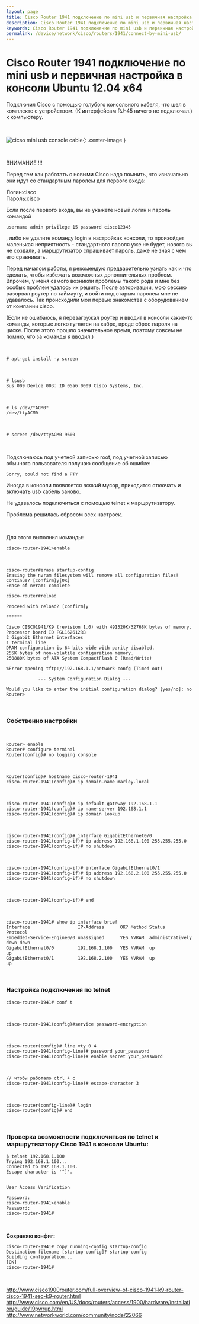 ```yaml
---
layout: page
title: Cisco Router 1941 подключение по mini usb и первичная настройка в консоли Ubuntu 12.04 x64
description: Cisco Router 1941 подключение по mini usb и первичная настройка в консоли Ubuntu 12.04 x64
keywords: Cisco Router 1941 подключение по mini usb и первичная настройка в консоли Ubuntu 12.04 x64
permalink: /device/network/cisco/routers/1941/connect-by-mini-usb/
---
```


# Cisco Router 1941 подключение по mini usb и первичная настройка в консоли Ubuntu 12.04 x64

Подключил Cisco с помощью голубого консольного кабеля, что шел в комплекте с устройством. (К интерфейсам RJ-45 ничего не подключал.) к компьютеру.

<br/>

![cicso mini usb console cable](/img/device/network/cisco/routers/1941/connect-by-mini-usb/cicso-mini-usb-console-cable.jpg 'cicso mini usb console cable'){: .center-image }

<br/>

ВНИМАНИЕ !!!

Перед тем как работать с новыми Cisco надо помнить, что изначально они идут со стандартным паролем для первого входа:

Логин:cisco  
Пароль:cisco

Если после первого входа, вы не укажете новый логин и пароль командой

```
username admin privilege 15 password cisco12345
```

, либо не удалите команду login в настройках консоли, то произойдет маленькая неприятность - стандартного пароля уже не будет, нового вы не создали, а маршрутизатор спрашивает пароль, даже не зная с чем его сравнивать.

Перед началом работы, я рекомендую предварительно узнать как и что сделать, чтобы избежать вожможных дополнительных проблем.
Впрочем, у меня самого возникли проблемы такого рода и мне без особых проблем удалось их решить.
После авторизации, мою сессию разорвал роутер по таймауту, и войти под старым паролем мне не удавалось. Так происходили мои первые знакомства с оборудованием от компании cisco.

(Если не ошибаюсь, я перезагружал роутер и вводит в консоли какие-то команды, которые легко гуглятся на хабре, вроде сброс пароля на циске. После этого прошло значительное время, поэтому совсем не помню, что за команды я вводил.)

<br/>

```
# apt-get install -y screen
```

<br/>

```
# lsusb
Bus 009 Device 003: ID 05a6:0009 Cisco Systems, Inc.
```

<br/>

```
# ls /dev/*ACM0*
/dev/ttyACM0
```

<br/>

```
# screen /dev/ttyACM0 9600
```

<br/>

Подключаюсь под учетной записью root, под учетной записью обычного пользователя получаю сообщение об ошибке:

```
Sorry, could not find a PTY
```

Иногда в консоли появляется всякий мусор, приходится откючать и включать usb кабель заново.

Не удавалось подключиться с помощью telnet к маршрутизатору.

Проблема решилась сбросом всех настроек.

<br/>

Для этого выполнил команды:

```
cisco-router-1941>enable
```

<br/>

```
cisco-router#erase startup-config
Erasing the nvram filesystem will remove all configuration files! Continue? [confirm]y[OK]
Erase of nvram: complete

cisco-router#reload

Proceed with reload? [confirm]y

******

Cisco CISCO1941/K9 (revision 1.0) with 491520K/32768K bytes of memory.
Processor board ID FGL162612RB
2 Gigabit Ethernet interfaces
1 terminal line
DRAM configuration is 64 bits wide with parity disabled.
255K bytes of non-volatile configuration memory.
250880K bytes of ATA System CompactFlash 0 (Read/Write)

%Error opening tftp://192.168.1.1/network-confg (Timed out)

            --- System Configuration Dialog ---

Would you like to enter the initial configuration dialog? [yes/no]: no
Router>
```

<br/>

### Собственно настройки

<br/>

```
Router> enable
Router# configure terminal
Router(config)# no logging console
```

<br/>

```
Router(config)# hostname cisco-router-1941
cisco-router-1941(config)# ip domain-name marley.local
```

<br/>

```
cisco-router-1941(config)# ip default-gateway 192.168.1.1
cisco-router-1941(config)# ip name-server 192.168.1.1
cisco-router-1941(config)# ip domain lookup
```

<!--
int loopback 0
cisco-router-1941(config-if)# ip address 192.168.1.100 255.255.255.0

-->

<br/>

```
cisco-router-1941(config)# interface GigabitEthernet0/0
cisco-router-1941(config-if)# ip address 192.168.1.100 255.255.255.0
cisco-router-1941(config-if)# no shutdown
```

<br/>

```
cisco-router-1941(config-if)# interface GigabitEthernet0/1
cisco-router-1941(config-if)# ip address 192.168.2.100 255.255.255.0
cisco-router-1941(config-if)# no shutdown
```

<br/>

```
cisco-router-1941(config-if)# end
```

<br/>

```
cisco-router-1941# show ip interface brief
Interface                  IP-Address      OK? Method Status                Protocol
Embedded-Service-Engine0/0 unassigned      YES NVRAM  administratively down down
GigabitEthernet0/0         192.168.1.100   YES NVRAM  up                    up
GigabitEthernet0/1         192.168.2.100   YES NVRAM  up                    up
```

<br/>

### Настройка подключения по telnet

```
cisco-router-1941# conf t
```

<br/>

```
cisco-router-1941(config)#service password-encryption
```

<br/>

```
cisco-router(config)# line vty 0 4
cisco-router-1941(config-line)# password your_password
cisco-router-1941(config-line)# enable secret your_password
```

<br/>

```
// чтобы работало ctrl + c
cisco-router-1941(config-line)# escape-character 3
```

<!--
Router(config)# line con 0
Router(config-line)# escape-character 3
-->

<br/>

```
cisco-router(config-line)# login
cisco-router(config)# end
```

<br/>

### Проверка возможности подключиться по telnet к маршрутизатору Cisco 1941 в консоли Ubuntu:

```
$ telnet 192.168.1.100
Trying 192.168.1.100...
Connected to 192.168.1.100.
Escape character is '^]'.


User Access Verification

Password:
cisco-router-1941>enable
Password:
cisco-router-1941#
```

<br/>

**Сохраняю конфиг:**

```
cisco-router-1941# copy running-config startup-config
Destination filename [startup-config]? startup-config
Building configuration...
[OK]
cisco-router-1941#
```

<br/>

http://www.cisco1900router.com/full-overview-of-cisco-1941-k9-router-cisco-1941-sec-k9-router.html  
http://www.cisco.com/en/US/docs/routers/access/1900/hardware/installation/guide/19pwrup.html  
http://www.networkworld.com/community/node/22066
